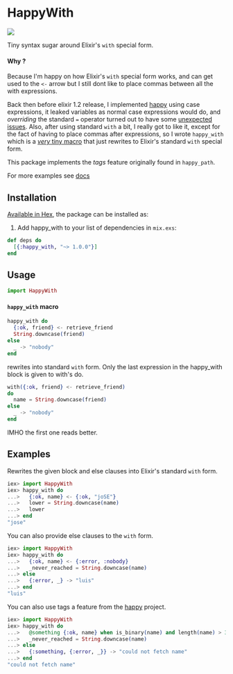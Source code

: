 # HappyWith

<a href="https://travis-ci.org/vic/happy_with"><img src="https://travis-ci.org/vic/happy_with.svg"></a>

Tiny syntax sugar around Elixir's `with` special form.

#### Why ?

Because I'm happy on how Elixir's `with` special form works, 
and can get used to the `<-` arrow but I still dont like to
place commas between all the with expressions. 

Back then before elixir 1.2 release, I implemented [happy](http://github.com/vic/happy) using case
expressions, it leaked variables as normal case expressions would do, and _overriding_ the standard
`=` operator turned out to have some [unexpected](https://github.com/vic/happy/issues/7) [issues](https://github.com/vic/happy/issues/8). Also, after using standard `with` a bit, I
really got to like it, except for the fact of having to place commas after expressions, so I wrote
`happy_with` which is a [*very* tiny macro](https://github.com/vic/happy_with/blob/master/lib/happy_with.ex#L42) that just rewrites to Elixir's standard `with` special form.

This package implements the *tags* feature originally found in `happy_path`.

For more examples see [docs](https://hexdocs.pm/happy_with/HappyWith.html#happy_with/1)

## Installation

[Available in Hex](https://hex.pm/packages/happy_with), the package can be installed as:

  1. Add happy_with to your list of dependencies in `mix.exs`:

```elixir
def deps do
  [{:happy_with, "~> 1.0.0"}]
end
```
        
## Usage

```elixir
import HappyWith
```

#### `happy_with` macro

```elixir
happy_with do
  {:ok, friend} <- retrieve_friend
  String.downcase(friend)
else
  _ -> "nobody"
end
```

rewrites into standard `with` form.
Only the last expression in the happy_with block is given to with's do.

```elixir
with({:ok, friend} <- retrieve_friend)
do
  name = String.downcase(friend)
else
  _ -> "nobody"
end
```

IMHO the first one reads better.


## Examples

Rewrites the given block and else clauses into Elixir's standard `with` form.

```elixir
iex> import HappyWith
iex> happy_with do
...>   {:ok, name} <- {:ok, "joSE"}
...>   lower = String.downcase(name)
...>   lower
...> end
"jose"
```

You can also provide else clauses to the `with` form.

```elixir
iex> import HappyWith
iex> happy_with do
...>   {:ok, name} <- {:error, :nobody}
...>   _never_reached = String.downcase(name)
...> else
...>   {:error, _} -> "luis"
...> end
"luis"
```

You can also use tags a feature from the [happy](http://github.com/vic/happy) project.

```elixir
iex> import HappyWith
iex> happy_with do
...>   @something {:ok, name} when is_binary(name) and length(name) > 3 <- {:error, :nobody}
...>   _never_reached = String.downcase(name)
...> else
...>   {:something, {:error, _}} -> "could not fetch name"
...> end
"could not fetch name"
```
